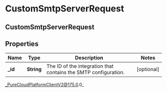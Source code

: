 # CustomSmtpServerRequest

## CustomSmtpServerRequest

## Properties

|Name | Type | Description | Notes|
|------------ | ------------- | ------------- | -------------|
| **_id** | **String** | The ID of the integration that contains the SMTP configuration.  | [optional] |



_PureCloudPlatformClientV2@175.0.0_
